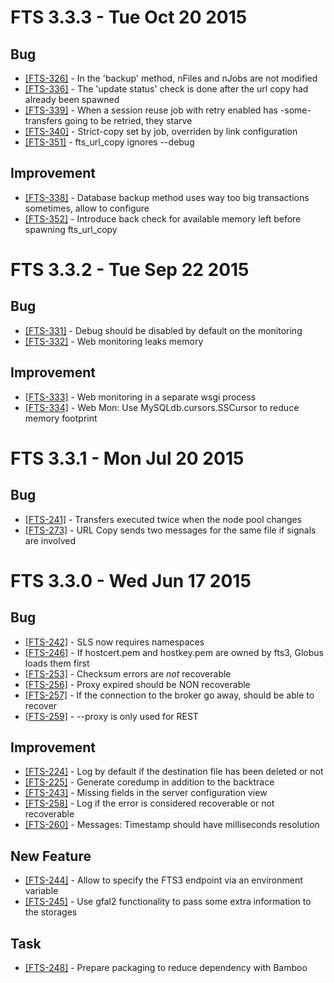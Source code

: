 FTS 3.3.3 - Tue Oct 20 2015
===========================

## Bug
* [[FTS-326]](https://its.cern.ch/jira/browse/FTS-326) - In the 'backup' method, nFiles and nJobs are not modified
* [[FTS-336]](https://its.cern.ch/jira/browse/FTS-336) - The 'update status' check is done after the url copy had already been spawned
* [[FTS-339]](https://its.cern.ch/jira/browse/FTS-339) - When a session reuse job with retry enabled has -some- transfers going to be retried, they starve
* [[FTS-340]](https://its.cern.ch/jira/browse/FTS-340) - Strict-copy set by job, overriden by link configuration 
* [[FTS-351]](https://its.cern.ch/jira/browse/FTS-351) - fts_url_copy ignores --debug

## Improvement
* [[FTS-338]](https://its.cern.ch/jira/browse/FTS-338) - Database backup method uses way too big transactions sometimes, allow to configure
* [[FTS-352]](https://its.cern.ch/jira/browse/FTS-352) - Introduce back check for available memory left before spawning fts_url_copy

FTS 3.3.2 - Tue Sep 22 2015
===========================

## Bug
* [[FTS-331]](https://its.cern.ch/jira/browse/FTS-331) - Debug should be disabled by default on the monitoring
* [[FTS-332]](https://its.cern.ch/jira/browse/FTS-332) - Web monitoring leaks memory

## Improvement
* [[FTS-333]](https://its.cern.ch/jira/browse/FTS-333) - Web monitoring in a separate wsgi process
* [[FTS-334]](https://its.cern.ch/jira/browse/FTS-334) - Web Mon: Use MySQLdb.cursors.SSCursor to reduce memory footprint

FTS 3.3.1 - Mon Jul 20 2015
===========================

## Bug
* [[FTS-241]](https://its.cern.ch/jira/browse/FTS-241) - Transfers executed twice when the node pool changes
* [[FTS-273]](https://its.cern.ch/jira/browse/FTS-273) - URL Copy sends two messages for the same file if signals are involved


FTS 3.3.0 - Wed Jun 17 2015
===========================

## Bug
* [[FTS-242]](https://its.cern.ch/jira/browse/FTS-242) - SLS now requires namespaces
* [[FTS-246]](https://its.cern.ch/jira/browse/FTS-246) - If hostcert.pem and hostkey.pem are owned by fts3, Globus loads them first
* [[FTS-253]](https://its.cern.ch/jira/browse/FTS-253) - Checksum errors are *not* recoverable
* [[FTS-256]](https://its.cern.ch/jira/browse/FTS-256) - Proxy expired should be NON recoverable
* [[FTS-257]](https://its.cern.ch/jira/browse/FTS-257) - If the connection to the broker go away, should be able to recover
* [[FTS-259]](https://its.cern.ch/jira/browse/FTS-259) - --proxy is only used for REST

## Improvement
* [[FTS-224]](https://its.cern.ch/jira/browse/FTS-224) - Log by default if the destination file has been deleted or not
* [[FTS-225]](https://its.cern.ch/jira/browse/FTS-225) - Generate coredump in addition to the backtrace
* [[FTS-243]](https://its.cern.ch/jira/browse/FTS-243) - Missing fields in the server configuration view
* [[FTS-258]](https://its.cern.ch/jira/browse/FTS-258) - Log if the error is considered recoverable or not recoverable
* [[FTS-260]](https://its.cern.ch/jira/browse/FTS-260) - Messages: Timestamp should have milliseconds resolution

## New Feature
* [[FTS-244]](https://its.cern.ch/jira/browse/FTS-244) - Allow to specify the FTS3 endpoint via an environment variable
* [[FTS-245]](https://its.cern.ch/jira/browse/FTS-245) - Use gfal2 functionality to pass some extra information to the storages

## Task
* [[FTS-248]](https://its.cern.ch/jira/browse/FTS-248) - Prepare packaging to reduce dependency with Bamboo

